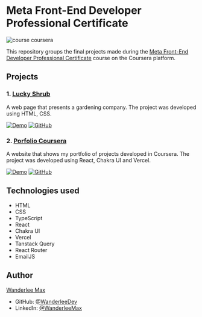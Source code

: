 # Meta Front-End Developer Professional Certificate

![course coursera](https://s3.amazonaws.com/coursera_assets/meta_images/generated/XDP/XDP~SPECIALIZATION!~meta-front-end-developer/XDP~SPECIALIZATION!~meta-front-end-developer.jpeg)

This repository groups the final projects made during the [Meta Front-End Developer Professional Certificate](https://www.coursera.org/professional-certificates/meta-front-end-developer) course on the Coursera platform.

## Projects

### 1. [Lucky Shrub](https://github.com/WanderleeDev/Coursera-projects/tree/main/HTML-and-CSS-in-depth--Project-of-Coursera-main)

A web page that presents a gardening company. The project was developed using HTML, CSS.

[![Demo](https://img.shields.io/badge/Demo-eb9d15?style=for-the-badge&logo=rocket&logoColor=white&labelColor=#eb9d15)](https://lucky-shrub-by-wanderlee.vercel.app/)
[![GitHub](https://img.shields.io/badge/GitHub-100000?style=for-the-badge&logo=github&logoColor=white)](https://github.com/WanderleeDev/Coursera-projects/tree/main/HTML-and-CSS-in-depth--Project-of-Coursera-main)

### 2. [Porfolio Coursera](https://github.com/WanderleeDev/Coursera-projects/tree/main/porfolio-coursera)

A website that shows my portfolio of projects developed in Coursera. The project was developed using React, Chakra UI and Vercel.

[![Demo](https://img.shields.io/badge/Demo-eb9d15?style=for-the-badge&logo=rocket&logoColor=white&labelColor=#eb9d15)](https://porfolio-coursera.vercel.app/)
[![GitHub](https://img.shields.io/badge/GitHub-100000?style=for-the-badge&logo=github&logoColor=white)](https://github.com/WanderleeDev/Coursera-projects/tree/main/porfolio-coursera)

## Technologies used

- HTML
- CSS
- TypeScript
- React
- Chakra UI
- Vercel
- Tanstack Query
- React Router
- EmailJS

## Author

[Wanderlee Max](https://www.linkedin.com/in/wanderlee-max/)

- GitHub: [@WanderleeDev](https://github.com/WanderleeDev)
- LinkedIn: [@WanderleeMax](https://www.linkedin.com/in/wanderlee-max/)
